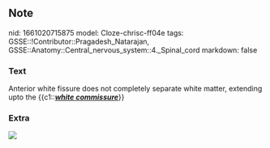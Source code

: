 ## Note
nid: 1661020715875
model: Cloze-chrisc-ff04e
tags: GSSE::!Contributor::Pragadesh_Natarajan, GSSE::Anatomy::Central_nervous_system::4._Spinal_cord
markdown: false

### Text
Anterior white fissure does not completely separate white matter,
extending upto the {{c1::<b><i><u>white commissure</u></i></b>}}

### Extra
<img src="paste-7d755caadf037d9accd7482a57cbedad1fcb5672.jpg">
